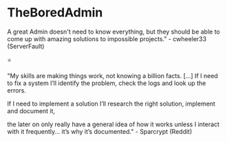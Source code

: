# TheBoredAdmin

A great Admin doesn't need to know everything, but they should be able to come up with amazing solutions to impossible projects." - cwheeler33 (ServerFault)

⭐

"My skills are making things work, not knowing a billion facts. [...] If I need to fix a system I’ll identify the problem, check the logs and look up the errors. 

If I need to implement a solution I’ll research the right solution, implement and document it, 

the later on only really have a general idea of how it works unless I interact with it frequently... it’s why it’s documented." - Sparcrypt (Reddit)

